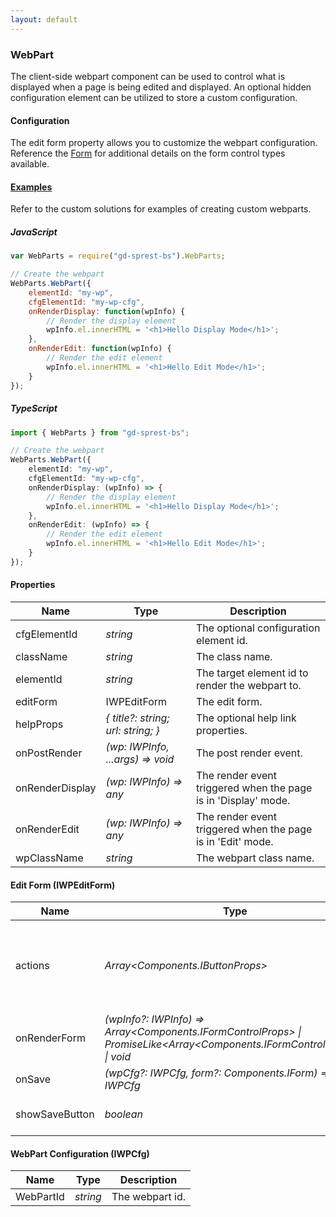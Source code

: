 ```yaml
---
layout: default
---
```


### WebPart
The client-side webpart component can be used to control what is displayed when a page is being edited and displayed. An optional hidden configuration element can be utilized to store a custom configuration.

#### Configuration
The edit form property allows you to customize the webpart configuration. Reference the [Form](/extras/bs/components/form) for additional details on the form control types available.

#### [Examples](/examples/solutions)
Refer to the custom solutions for examples of creating custom webparts.

##### JavaScript
```js
var WebParts = require("gd-sprest-bs").WebParts;

// Create the webpart
WebParts.WebPart({
    elementId: "my-wp",
    cfgElementId: "my-wp-cfg",
    onRenderDisplay: function(wpInfo) {
        // Render the display element
        wpInfo.el.innerHTML = '<h1>Hello Display Mode</h1>';
    },
    onRenderEdit: function(wpInfo) {
        // Render the edit element
        wpInfo.el.innerHTML = '<h1>Hello Edit Mode</h1>';
    }
});
```

##### TypeScript
```ts
import { WebParts } from "gd-sprest-bs";

// Create the webpart
WebParts.WebPart({
    elementId: "my-wp",
    cfgElementId: "my-wp-cfg",
    onRenderDisplay: (wpInfo) => {
        // Render the display element
        wpInfo.el.innerHTML = '<h1>Hello Display Mode</h1>';
    },
    onRenderEdit: (wpInfo) => {
        // Render the edit element
        wpInfo.el.innerHTML = '<h1>Hello Edit Mode</h1>';
    }
});
```

#### Properties

| Name | Type | Description |
| --- | --- | --- |
| cfgElementId | _string_ | The optional configuration element id. |
| className | _string_ | The class name. |
| elementId | _string_ | The target element id to render the webpart to. |
| editForm | IWPEditForm | The edit form. |
| helpProps | _{ title?: string; url: string; }_ | The optional help link properties. |
| onPostRender | _(wp: IWPInfo, ...args) => void_ | The post render event. |
| onRenderDisplay | _(wp: IWPInfo) => any_ | The render event triggered when the page is in 'Display' mode. |
| onRenderEdit | _(wp: IWPInfo) => any_ | The render event triggered when the page is in 'Edit' mode. |
| wpClassName | _string_ | The webpart class name. |

#### Edit Form (IWPEditForm)

| Name | Type | Description |
| --- | --- | --- |
| actions | _Array&lt;Components.IButtonProps&gt;_ | The form action buttons displayed in the footer of the modal. |
| onRenderForm | _(wpInfo?: IWPInfo) => Array&lt;Components.IFormControlProps&gt; \| PromiseLike&lt;Array&lt;Components.IFormControlProps&gt;&gt; \| void_ | The render form event. |
| onSave | _(wpCfg?: IWPCfg, form?: Components.IForm) => IWPCfg_ | The save event. |
| showSaveButton | _boolean_ | True to hide the save button. |

#### WebPart Configuration (IWPCfg)

| Name | Type | Description |
| --- | --- | --- |
| WebPartId | _string_ | The webpart id. |